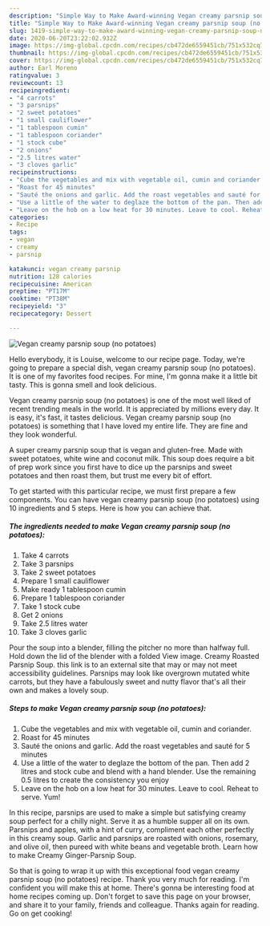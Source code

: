 ```yaml
---
description: "Simple Way to Make Award-winning Vegan creamy parsnip soup (no potatoes)"
title: "Simple Way to Make Award-winning Vegan creamy parsnip soup (no potatoes)"
slug: 1419-simple-way-to-make-award-winning-vegan-creamy-parsnip-soup-no-potatoes
date: 2020-06-20T23:22:02.932Z
image: https://img-global.cpcdn.com/recipes/cb472de6559451cb/751x532cq70/vegan-creamy-parsnip-soup-no-potatoes-recipe-main-photo.jpg
thumbnail: https://img-global.cpcdn.com/recipes/cb472de6559451cb/751x532cq70/vegan-creamy-parsnip-soup-no-potatoes-recipe-main-photo.jpg
cover: https://img-global.cpcdn.com/recipes/cb472de6559451cb/751x532cq70/vegan-creamy-parsnip-soup-no-potatoes-recipe-main-photo.jpg
author: Earl Moreno
ratingvalue: 3
reviewcount: 13
recipeingredient:
- "4 carrots"
- "3 parsnips"
- "2 sweet potatoes"
- "1 small cauliflower"
- "1 tablespoon cumin"
- "1 tablespoon coriander"
- "1 stock cube"
- "2 onions"
- "2.5 litres water"
- "3 cloves garlic"
recipeinstructions:
- "Cube the vegetables and mix with vegetable oil, cumin and coriander."
- "Roast for 45 minutes"
- "Sauté the onions and garlic. Add the roast vegetables and sauté for 5 minutes"
- "Use a little of the water to deglaze the bottom of the pan. Then add 2 litres and stock cube and blend with a hand blender. Use the remaining 0.5 litres to create the consistency you enjoy"
- "Leave on the hob on a low heat for 30 minutes. Leave to cool. Reheat to serve. Yum!"
categories:
- Recipe
tags:
- vegan
- creamy
- parsnip

katakunci: vegan creamy parsnip 
nutrition: 128 calories
recipecuisine: American
preptime: "PT17M"
cooktime: "PT38M"
recipeyield: "3"
recipecategory: Dessert

---
```



![Vegan creamy parsnip soup (no potatoes)](https://img-global.cpcdn.com/recipes/cb472de6559451cb/751x532cq70/vegan-creamy-parsnip-soup-no-potatoes-recipe-main-photo.jpg)

Hello everybody, it is Louise, welcome to our recipe page. Today, we're going to prepare a special dish, vegan creamy parsnip soup (no potatoes). It is one of my favorites food recipes. For mine, I'm gonna make it a little bit tasty. This is gonna smell and look delicious.

Vegan creamy parsnip soup (no potatoes) is one of the most well liked of recent trending meals in the world. It is appreciated by millions every day. It is easy, it's fast, it tastes delicious. Vegan creamy parsnip soup (no potatoes) is something that I have loved my entire life. They are fine and they look wonderful.

A super creamy parsnip soup that is vegan and gluten-free. Made with sweet potatoes, white wine and coconut milk. This soup does require a bit of prep work since you first have to dice up the parsnips and sweet potatoes and then roast them, but trust me every bit of effort.


To get started with this particular recipe, we must first prepare a few components. You can have vegan creamy parsnip soup (no potatoes) using 10 ingredients and 5 steps. Here is how you can achieve that.

<!--inarticleads1-->

##### The ingredients needed to make Vegan creamy parsnip soup (no potatoes):

1. Take 4 carrots
1. Take 3 parsnips
1. Take 2 sweet potatoes
1. Prepare 1 small cauliflower
1. Make ready 1 tablespoon cumin
1. Prepare 1 tablespoon coriander
1. Take 1 stock cube
1. Get 2 onions
1. Take 2.5 litres water
1. Take 3 cloves garlic


Pour the soup into a blender, filling the pitcher no more than halfway full. Hold down the lid of the blender with a folded View image. Creamy Roasted Parsnip Soup. this link is to an external site that may or may not meet accessibility guidelines. Parsnips may look like overgrown mutated white carrots, but they have a fabulously sweet and nutty flavor that&#39;s all their own and makes a lovely soup. 

<!--inarticleads2-->

##### Steps to make Vegan creamy parsnip soup (no potatoes):

1. Cube the vegetables and mix with vegetable oil, cumin and coriander.
1. Roast for 45 minutes
1. Sauté the onions and garlic. Add the roast vegetables and sauté for 5 minutes
1. Use a little of the water to deglaze the bottom of the pan. Then add 2 litres and stock cube and blend with a hand blender. Use the remaining 0.5 litres to create the consistency you enjoy
1. Leave on the hob on a low heat for 30 minutes. Leave to cool. Reheat to serve. Yum!


In this recipe, parsnips are used to make a simple but satisfying creamy soup perfect for a chilly night. Serve it as a humble supper all on its own. Parsnips and apples, with a hint of curry, compliment each other perfectly in this creamy soup. Garlic and parsnips are roasted with onions, rosemary, and olive oil, then pureed with white beans and vegetable broth. Learn how to make Creamy Ginger-Parsnip Soup. 

So that is going to wrap it up with this exceptional food vegan creamy parsnip soup (no potatoes) recipe. Thank you very much for reading. I'm confident you will make this at home. There's gonna be interesting food at home recipes coming up. Don't forget to save this page on your browser, and share it to your family, friends and colleague. Thanks again for reading. Go on get cooking!
